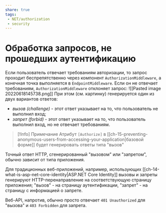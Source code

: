 ```yaml
---
share: true
tags:
 - NET/authorization
 - security
---
```

# Обработка запросов, не прошедших аутентификацию
Если пользователь отвечает требованиям авторизации, то запрос проходит беспрепятственно через компонент `AuthorizationMiddleware`, а конечная точка выполняется в `EndpointMiddleware`. Если он не отвечает требованиям, `AuthorizationMiddleware` отклоняет запрос:
![[Pasted image 20220618145738.png]]
При этом (см. картинку) генерируется один из двух вариантов ответов:
- *вызов (challenge)* - этот ответ указывает на то, что пользователь не выполнил вход;
- *запрет (forbid)* - этот ответ указывает на то, что пользователь выполнил вход, но не отвечает требованиям.

> [!Info] Примечание
> Атрибут `[Authorize]` в [[ch-15-preventing-anonymous-users-from-accessing-your-application|базовой форме]] будет генерировать ответы типа "вызов"

Точный ответ HTTP, сгенерированный "вызовом" или "запретом", обычно зависит от типа приложения.

Для традиционных веб-приложений, например, использующих [[ch-14-what-is-asp-net-core-identity|ASP.NET Core Identity]] вызовы и запреты генерируют HTTP-перенаправление на соответствующую страницу приложения; "вызов" - на страницу аутентификации, "запрет" - на страницу с информацией о запрете.

Веб-API, напротив, обычно просто отвечает `401 Unauthorized` для "вызова" и `403 Forbidden` для запрета.